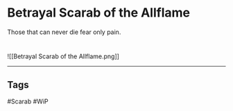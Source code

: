 # Betrayal Scarab of the Allflame
Those that can never die fear only pain.

#
![[Betrayal Scarab of the Allflame.png]]

---
## Tags
#Scarab
#WiP 